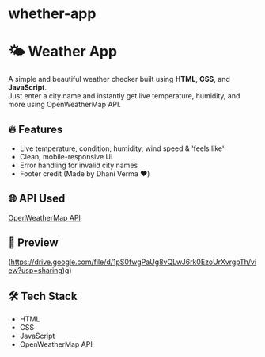# whether-app

# 🌤️ Weather App

A simple and beautiful weather checker built using **HTML**, **CSS**, and **JavaScript**.  
Just enter a city name and instantly get live temperature, humidity, and more using OpenWeatherMap API.

## 🔥 Features
- Live temperature, condition, humidity, wind speed & 'feels like'
- Clean, mobile-responsive UI
- Error handling for invalid city names
- Footer credit (Made by Dhani Verma ❤️)

## 🌐 API Used
[OpenWeatherMap API](https://openweathermap.org/)

## 📸 Preview

(https://drive.google.com/file/d/1pS0fwgPaUg8vQLwJ6rk0EzoUrXvrgpTh/view?usp=sharing)g)

## 🛠️ Tech Stack
- HTML
- CSS
- JavaScript
- OpenWeatherMap API


